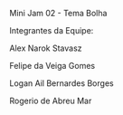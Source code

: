 Mini Jam 02 - Tema Bolha

Integrantes da Equipe:

Alex Narok Stavasz

Felipe da Veiga Gomes

Logan Ail Bernardes Borges

Rogerio de Abreu Mar
